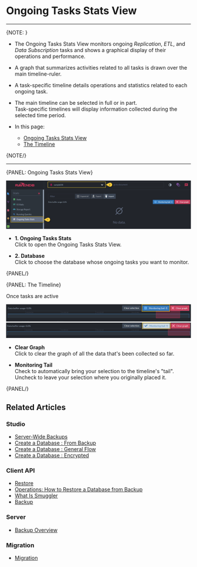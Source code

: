 ﻿# Ongoing Tasks Stats View
---

{NOTE: }

* The Ongoing Tasks Stats View monitors ongoing _Replication_, _ETL_, 
  and _Data Subscription_ tasks and shows a graphical display of their 
  operations and performance.  
* A graph that summarizes activities related to all tasks is drawn 
  over the main timeline-ruler.  
* A task-specific timeline details operations and statistics related 
  to each ongoing task.  
* The main timeline can be selected in full or in part.  
  Task-specific timelines will display information collected 
  during the selected time period.  

* In this page:  
  * [Ongoing Tasks Stats View](../../../studio/database/stats/stats-overview#stats-view)  
  * [The Timeline](../../../studio/database/stats/stats-overview#the-timeline)  

{NOTE/}

---

{PANEL: Ongoing Tasks Stats View}

![Ongoing Tasks Stats View](images/ongoing-tasks-stats-view.png "Ongoing Tasks Stats View")

* **1. Ongoing Tasks Stats**  
  Click to open the Ongoing Tasks Stats View.  

* **2. Database**  
  Click to choose the database whose ongoing tasks you want to monitor.  

{PANEL/}

{PANEL: The Timeline}

Once tasks are active 

![Monitoring Tail Off](images/monitoring-tail-off.png "Monitoring Tail Off")
![Monitoring Tail On](images/monitoring-tail-on.png "Monitoring Tail On")

* **Clear Graph**  
  Click to clear the graph of all the data that's been collected so far.  

* **Monitoring Tail**  
  Check to automatically bring your selection to the timeline's "tail".  
  Uncheck to leave your selection where you originally placed it.  

{PANEL/}


## Related Articles  

### Studio  
- [Server-Wide Backups](../../../studio/server/server-wide-backup)
- [Create a Database : From Backup](../../../studio/server/databases/create-new-database/from-backup)  
- [Create a Database : General Flow](../../../studio/server/databases/create-new-database/general-flow)  
- [Create a Database : Encrypted](../../../studio/server/databases/create-new-database/encrypted)  

### Client API  
- [Restore](../../../client-api/operations/maintenance/backup/restore)  
- [Operations: How to Restore a Database from Backup](../../../client-api/operations/server-wide/restore-backup)  
- [What Is Smuggler](../../../client-api/smuggler/what-is-smuggler)  
- [Backup](../../../client-api/operations/maintenance/backup/backup)  

### Server  
- [Backup Overview](../../../server/ongoing-tasks/backup-overview)  

### Migration  
- [Migration](../../../migration/server/data-migration)  



